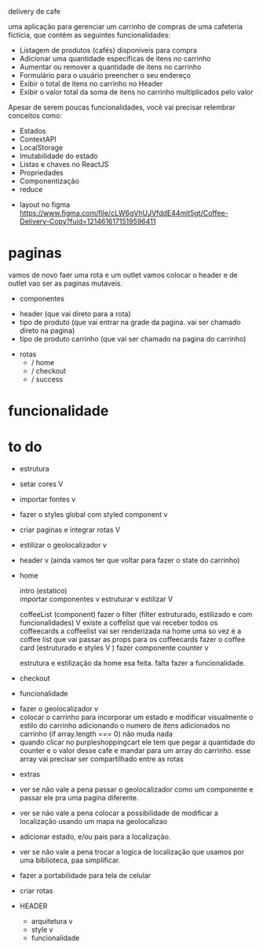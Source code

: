 delivery de cafe

uma aplicação para gerenciar um carrinho de compras de uma cafeteria fictícia, que contém as seguintes funcionalidades:

- Listagem de produtos (cafés) disponíveis para compra
- Adicionar uma quantidade específicas de itens no carrinho
- Aumentar ou remover a quantidade de itens no carrinho
- Formulário para o usuário preencher o seu endereço
- Exibir o total de itens no carrinho no Header
- Exibir o valor total da soma de itens no carrinho multiplicados pelo valor

Apesar de serem poucas funcionalidades, você vai precisar relembrar conceitos como:

- Estados
- ContextAPI
- LocalStorage
- Imutabilidade do estado
- Listas e chaves no ReactJS
- Propriedades
- Componentização
- reduce

* layout no figma
https://www.figma.com/file/cLW6gVhUJVfddE44mlt5gt/Coffee-Delivery-Copy?fuid=1214616171519596411

# paginas
vamos de novo faer uma rota e um outlet vamos colocar o header e de outlet vao ser as paginas mutaveis.
* componentes
 - header (que vai direto para a rota)
 - tipo de produto (que vai entrar na grade da pagina. vai ser chamado direto na pagina)
 - tipo de produto carrinho (que vai ser chamado na pagina do carrinho)
* rotas
    - / home
    - / checkout
    - / success

# funcionalidade


# to do

- estrutura
* setar cores V
* importar fontes v
* fazer o styles global com styled component v
* criar paginas e integrar rotas V
* estilizar o geolocalizador v
* header v (ainda vamos ter que voltar para fazer o state do carrinho)

* home

    intro (estatico)    
        importar componentes v
        estruturar v
        estilizar V
        
    coffeeList (component)
    fazer o filter (filter estruturado, estilizado e com funcionalidades) V
    existe a coffelist que vai receber todos os coffeecards a coffeelist vai ser renderizada na home uma so vez é a coffee list que vai passar as props para os coffeecards
    fazer o coffee card (estruturado e styles V )
    fazer componente counter v

    estrutura e estilização da home esa feita. falta fazer a funcionalidade. 

* checkout
   

    
- funcionalidade
* fazer o geolocalizador v
* colocar o carrinho para incorporar um estado e modificar visualmente o estilo do carrinho adicionando o numero de itens adicionados no carrinho  (if array.length === 0) não muda nada
*  quando clicar no purpleshoppingcart ele tem que pegar a quantidade do counter e o valor desse cafe e mandar para um array do carrinho. esse array vai precisar ser compartilhado entre as rotas
 

- extras 
* ver se não vale a pena passar o geolocalizador como um componente e passar ele pra uma pagina diferente.
* ver se não vale a pena colocar a possibilidade de modificar a localização usando um mapa na geolocalizao
* adicionar estado, e/ou pais para a localização.
* ver se não vale a pena trocar a logica de localização que usamos por uma biblioteca, paa simplificar.
* fazer a portabilidade para tela de celular




* criar rotas

* HEADER
    - arquitetura v
    - style v
    - funcionalidade